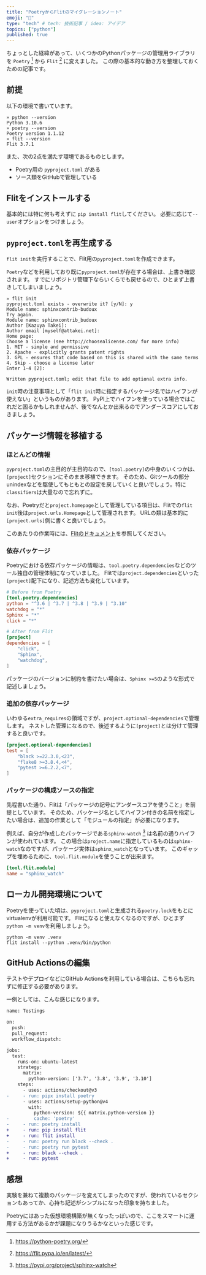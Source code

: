 ```yaml
---
title: "PoetryからFlitのマイグレーションノート"
emoji: "🛫"
type: "tech" # tech: 技術記事 / idea: アイデア
topics: ["python"]
published: true
---
```


ちょっとした経緯があって、いくつかのPythonパッケージの管理用ライブラリを `Poetry` [^1] から `Flit` [^2] に変えました。
この際の基本的な動き方を整理しておくための記事です。

## 前提

以下の環境で書いています。

```
» python --version
Python 3.10.6
» poetry --version
Poetry version 1.1.12
» flit --version
Flit 3.7.1
```

また、次の2点を満たす環境であるものとします。

* Poetry用の `pyproject.toml` がある
* ソース類をGitHubで管理している

## Flitをインストールする

基本的には特に何も考えずに `pip install flit`してください。
必要に応じて`--user`オプションをつけましょう。

## `pyproject.toml`を再生成する

`flit init`を実行することで、Flit用の`pyproject.toml`を作成できます。

`Poetry`などを利用しており既に`pyproject.toml`が存在する場合は、上書き確認されます。
すでにリポジトリ管理下ならいくらでも戻せるので、ひとまず上書きしてしまいましょう。

```shell
» flit init
pyproject.toml exists - overwrite it? [y/N]: y
Module name: sphinxcontrib-budoux
Try again.
Module name: sphinxcontrib_budoux
Author [Kazuya Takei]:
Author email [myself@attakei.net]:
Home page:
Choose a license (see http://choosealicense.com/ for more info)
1. MIT - simple and permissive
2. Apache - explicitly grants patent rights
3. GPL - ensures that code based on this is shared with the same terms
4. Skip - choose a license later
Enter 1-4 [2]:

Written pyproject.toml; edit that file to add optional extra info.
```

<!-- textlint-disable ja-technical-writing/ja-no-weak-phrase -->
`init`時の注意事項として「`flit init`時に指定するパッケージ名ではハイフンが使えない」というものがあります。
PyPI上でハイフンを使っている場合ではこれだと困るかもしれませんが、後でなんとか出来るのでアンダースコアにしておきましょう。
<!-- textlint-enable ja-technical-writing/ja-no-weak-phrase -->

## パッケージ情報を移植する

### ほとんどの情報

`pyproject.toml`の主目的が主目的なので、`[tool.poetry]`の中身のいくつかは、`[project]`セクションにそのまま移植できます。
そのため、Gitツールの部分unindexなどを駆使してもともとの設定を戻していくと良いでしょう。特に`classifiers`は大量なので忘れずに。

なお、Poetryだと`project.homepage`として管理している項目は、Flitでの`flit init`後は`project.urls.Homepage`として管理されます。
URLの類は基本的に`[project.urls]`側に書くと良いでしょう。

このあたりの作業時には、[Flitのドキュメント](https://flit.pypa.io/en/latest/pyproject_toml.html)を参照してください。

### 依存パッケージ

Poetryにおける依存パッケージの情報は、`tool.poetry.dependencies`などのツール独自の管理体制になっていました。
Flitでは`project.dependencies`といった`[project]`配下になり、記述方法も変化しています。

```toml:pyproject.toml
# Before from Poetry
[tool.poetry.dependencies]
python = "^3.6 | ^3.7 | ^3.8 | ^3.9 | ^3.10"
watchdog = "*"
Sphinx = "*"
click = "*"

# After from Flit
[project]
dependencies = [
    "click",
    "Sphinx",
    "watchdog",
]
```

パッケージのバージョンに制約を書けたい場合は、`Sphinx >=5`のような形式で記述しましょう。

### 追加の依存パッケージ

いわゆる`extra_requires`の領域ですが、`project.optional-dependencies`で管理します。
ネストした管理になるので、後述するように`[project]`とは分けて管理すると良いです。

```toml:pyproject.toml
[project.optional-dependencies]
test = [
    "black >=22.3.0,<23",
    "flake8 >=3.8.4,<4",
    "pytest >=6.2.2,<7",
]
```

### パッケージの構成ソースの指定

先程書いた通り、Flitは「パッケージの記号にアンダースコアを使うこと」を前提としています。
そのため、パッケージ名としてハイフン付きの名前を指定したい場合は、追加の作業として「モジュールの指定」が必要になります。

例えば、自分が作成したパッケージである`sphinx-watch` [^3] は名前の通りハイフンが使われています。
この場合は`project.name`に指定しているものは`sphinx-watch`なのですが、パッケージ実体は`sphinx_watch`となっています。
このギャップを埋めるために、`tool.flit.module`を使うことが出来ます。

```toml:pyproject.toml
[tool.flit.module]
name = "sphinx_watch"
```

## ローカル開発環境について

Poetryを使っていた頃は、`pyproject.toml`と生成される`poetry.lock`をもとにvirtualenvが利用可能です。
Flitになると使えなくなるのですが、ひとまず`python -m venv`を利用しましょう。

```shell
python -m venv .venv
flit install --python .venv/bin/python
```

## GitHub Actionsの編集

テストやデプロイなどにGitHub Actionsを利用している場合は、こちらも忘れずに修正する必要があります。

一例としては、こんな感じになります。

```diff
name: Testings

on:
  push:
  pull_request:
  workflow_dispatch:

jobs:
  test:
    runs-on: ubuntu-latest
    strategy:
      matrix:
        python-version: ['3.7', '3.8', '3.9', '3.10']
    steps:
      - uses: actions/checkout@v3
-     - run: pipx install poetry
      - uses: actions/setup-python@v4
        with:
          python-version: ${{ matrix.python-version }}
-         cache: 'poetry'
-     - run: poetry install
+     - run: pip install flit
+     - run: flit install
-     - run: poetry run black --check .
-     - run: poetry run pytest
+     - run: black --check .
+     - run: pytest
```

## 感想

実験を兼ねて複数のパッケージを変えてしまったのですが、使われているセクションもあってか、心持ち記述がシンプルになった印象を持ちました。

Poetryにはあった仮想環境構築が無くなったっぽいので、ここをスマートに運用する方法があるかが課題になりうるかなといった感じです。

[^1]: https://python-poetry.org/
[^2]: https://flit.pypa.io/en/latest/
[^3]: https://pypi.org/project/sphinx-watch
